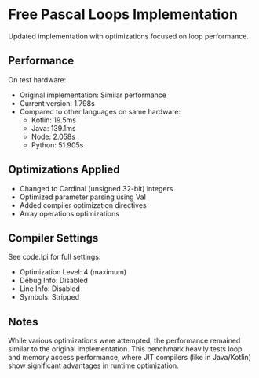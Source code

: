 # Free Pascal Loops Implementation

Updated implementation with optimizations focused on loop performance.

## Performance
On test hardware:
- Original implementation: Similar performance
- Current version: 1.798s
- Compared to other languages on same hardware:
  - Kotlin: 19.5ms
  - Java: 139.1ms
  - Node: 2.058s
  - Python: 51.905s

## Optimizations Applied
- Changed to Cardinal (unsigned 32-bit) integers
- Optimized parameter parsing using Val
- Added compiler optimization directives
- Array operations optimizations

## Compiler Settings
See code.lpi for full settings:
- Optimization Level: 4 (maximum)
- Debug Info: Disabled
- Line Info: Disabled
- Symbols: Stripped

## Notes
While various optimizations were attempted, the performance remained similar to the original implementation. This benchmark heavily tests loop and memory access performance, where JIT compilers (like in Java/Kotlin) show significant advantages in runtime optimization.